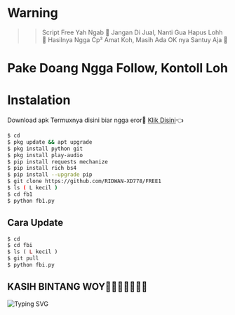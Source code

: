 
# Warning
>> Script Free Yah Ngab 🤗
>> Jangan Di Jual, Nanti Gua Hapus Lohh 🤣
>> Hasilnya Ngga Cp² Amat Koh, Masih Ada OK nya Santuy Aja 👏
# Pake Doang Ngga Follow, Kontoll Loh
# Instalation
Download apk Termuxnya disini biar ngga eror🌟
[Klik Disini](https://f-droid.org/repo/com.termux_117.apk)👈
```bash
$ cd
$ pkg update && apt upgrade
$ pkg install python git
$ pkg install play-audio
$ pip install requests mechanize
$ pip install rich bs4
$ pip install --upgrade pip
$ git clone https://github.com/RIDWAN-XD778/FREE1
$ ls ( L kecil )
$ cd fb1
$ python fb1.py
```
## Cara Update
```php
$ cd
$ cd fbi
$ ls ( L kecil ) 
$ git pull
$ python fbi.py
```
## KASIH BINTANG WOY🌟🌟🌟🌟🌟🌟🌟
![Typing SVG](https://readme-typing-svg.herokuapp.com?lines=Selamat+Bersenang-senang....!+)
